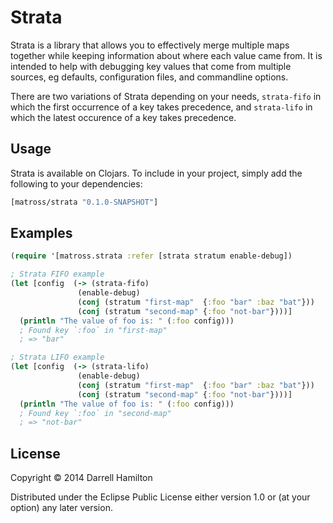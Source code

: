 # Strata

Strata is a library that allows you to effectively merge multiple maps together while keeping information
about where each value came from. It is intended to help with debugging key values that come from multiple
sources, eg defaults, configuration files, and commandline options.

There are two variations of Strata depending on your needs, `strata-fifo` in which the first occurrence of a key
takes precedence, and `strata-lifo` in which the latest occurence of a key takes precedence.


## Usage

Strata is available on Clojars. To include in your project, simply add the following to your dependencies:

```clojure
[matross/strata "0.1.0-SNAPSHOT"]
```

## Examples

```clojure
(require '[matross.strata :refer [strata stratum enable-debug])

; Strata FIFO example
(let [config  (-> (strata-fifo)
               (enable-debug)
               (conj (stratum "first-map"  {:foo "bar" :baz "bat"}))
               (conj (stratum "second-map" {:foo "not-bar"})))]
  (println "The value of foo is: " (:foo config)))
  ; Found key `:foo` in "first-map"
  ; => "bar"

; Strata LIFO example
(let [config  (-> (strata-lifo)
               (enable-debug)
               (conj (stratum "first-map"  {:foo "bar" :baz "bat"}))
               (conj (stratum "second-map" {:foo "not-bar"})))]
  (println "The value of foo is: " (:foo config)))
  ; Found key `:foo` in "second-map"
  ; => "not-bar"
```

## License

Copyright © 2014 Darrell Hamilton

Distributed under the Eclipse Public License either version 1.0 or (at
your option) any later version.
